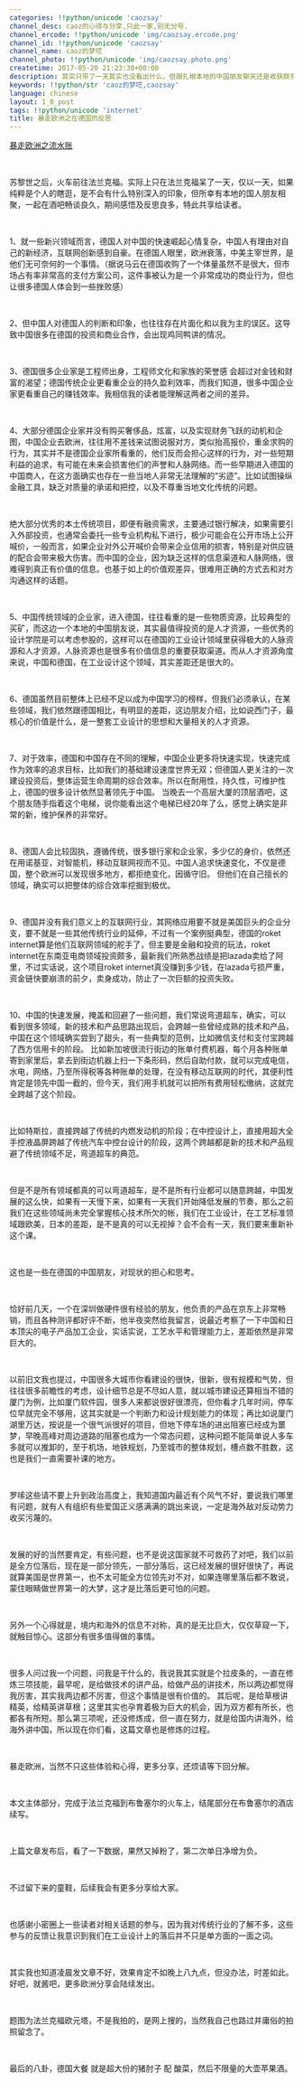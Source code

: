 ```yaml
---
categories: !!python/unicode 'caozsay'
channel_desc: caoz的心得与分享,只此一家,别无分号.
channel_ercode: !!python/unicode 'img/caozsay.ercode.png'
channel_id: !!python/unicode 'caozsay'
channel_name: caoz的梦呓
channel_photo: !!python/unicode 'img/caozsay.photo.png'
createtime: 2017-05-20 21:23:30+00:00
description: 其实只带了一天其实也没看出什么，但跟扎根本地的中国朋友聊天还是收获颇多。
keywords: !!python/str 'caoz的梦呓,caozsay'
language: chinese
layout: 1_0_post
tags: !!python/unicode 'internet'
title: 暴走欧洲之在德国的反思
---
```

<div class="rich_media_content" id="js_content">
<p>
<a data_ue_src="http://mp.weixin.qq.com/s?__biz=MzI0MjA1Mjg2Ng==&amp;mid=2649867288&amp;idx=1&amp;sn=7ec045339935d7512bf7a9c344dcc44d&amp;chksm=f1075e75c670d76329007df0239ddaaaa03283f20b24addb188f5d5a5ca980f39f9731b14170&amp;scene=21#wechat_redirect" href="http://mp.weixin.qq.com/s?__biz=MzI0MjA1Mjg2Ng==&amp;mid=2649867288&amp;idx=1&amp;sn=7ec045339935d7512bf7a9c344dcc44d&amp;chksm=f1075e75c670d76329007df0239ddaaaa03283f20b24addb188f5d5a5ca980f39f9731b14170&amp;scene=21#wechat_redirect" target="_blank">
          暴走欧洲之流水账
         </a>
</p>
<p>
<br/>
</p>
<p>
         苏黎世之后，火车前往法兰克福。实际上只在法兰克福呆了一天，仅以一天，如果纯粹是个人的瞎逛，是不会有什么特别深入的印象，但所幸有本地的国人朋友相聚，一起在酒吧畅谈良久，期间感悟及反思良多，特此共享给读者。
        </p>
<p>
<br/>
</p>
<p>
         1、就一些新兴领域而言，德国人对中国的快速崛起心情复杂，中国人有理由对自己的新经济，互联网创新感到自豪。在德国人眼里，欧洲衰落，中美主宰世界，是他们无可奈何的一个事情。（据说马云在德国收购了一个体量虽然不是很大，但市场占有率非常高的支付方案公司，这件事被认为是一个非常成功的商业行为，但也让很多德国人体会到一些挫败感）
        </p>
<p>
<br/>
</p>
<p>
         2、但中国人对德国人的判断和印象，也往往存在片面化和以我为主的误区。这导致中国很多在德国的投资和商业合作，会出现鸡同鸭讲的情况。
        </p>
<p>
<br/>
</p>
<p>
         3、德国很多企业家是工程师出身，工程师文化和家族的荣誉感 会超过对金钱和财富的渴望；德国传统企业更看重企业的持久盈利效率，而我们知道，很多中国企业家更看重自己的赚钱效率。我相信我的读者能理解这两者之间的差异。
        </p>
<p>
<br/>
</p>
<p>
         4、大部分德国企业家并没有购买奢侈品，炫富，以及实现财务飞跃的动机和企图，中国企业去欧洲，往往用不差钱来试图说服对方，类似抬高报价，重金求购的行为，其实并不是德国企业家所看重的，他们反而会担心这样的行为，对一些短期利益的追求，有可能在未来会损害他们的声誉和人脉网络。而一些早期进入德国的中国商人，在这方面确实也存在一些当地人非常无法理解的“劣迹”。比如试图操纵金融工具，缺乏对质量的承诺和把控，以及不尊重当地文化传统的问题。
        </p>
<p>
<br/>
</p>
<p>
         绝大部分优秀的本土传统项目，即便有融资需求，主要通过银行解决，如果需要引入外部投资，也通常会委托一些专业机构私下进行，极少可能会在公开市场上公开喊价，一般而言，如果企业对外公开喊价会带来企业信用的损害，特别是对供应链的配合会带来极大伤害。而中国的企业，因为缺乏这样的信息渠道和人脉网络，很难得到真正有价值的信息。也基于如上的价值观差异，很难用正确的方式去和对方沟通这样的话题。
        </p>
<p>
<br/>
</p>
<p>
         5、中国传统领域的企业家，进入德国，往往看重的是一些物质资源，比较典型的买矿，而这边一个本地的中国朋友说，其实最值得投资的是人才资源，一些优秀的设计学院是可以考虑参股的，这样可以在德国的工业设计领域里获得极大的人脉资源和人才资源，人脉资源也是很多有价值信息的重要获取渠道。而从人才资源角度来说，中国和德国，在工业设计这个领域，其实差距还是很大的。
        </p>
<p>
<br/>
</p>
<p>
         6、德国虽然目前整体上已经不足以成为中国学习的榜样，但我们必须承认，在某些领域，我们依然跟德国相比，有明显的差距，这边朋友介绍，比如说西门子，最核心的价值是什么，是一整套工业设计的思想和大量相关的人才资源。
        </p>
<p>
<br/>
</p>
<p>
         7、对于效率，德国和中国存在不同的理解，中国企业更多将快速实现，快速完成作为效率的追求目标，比如我们的基础建设速度世界无双；但德国人更关注的一次建设投资后，整体运营生命周期的综合效率。所以在耐用性，持久性，可维护性上，德国的很多设计依然显著领先于中国。 当晚去一个高层大厦的顶层酒吧，这个朋友随手指着这个电梯，说你能看出这个电梯已经20年了么，感觉上确实是非常的新，维护保养的非常好。
        </p>
<p>
<br/>
</p>
<p>
         8、德国人会比较固执，遵循传统，很多银行家和企业家，多少亿的身价，依然还在用诺基亚，对智能机，移动互联网视而不见。中国人追求快速变化，不仅是德国，整个欧洲可以发现很多地方，都拒绝变化，因循守旧。 但他们在自己擅长的领域，确实可以把整体的综合效率挖掘到极优。
        </p>
<p>
<br/>
</p>
<p>
         9、德国并没有我们意义上的互联网行业，其网络应用要不就是美国巨头的企业分支，要不就是一些其他传统行业的延伸，不过有一个案例挺典型，德国的roket internet算是他们互联网领域的舵手了，但主要是金融和投资的玩法，roket internet在东南亚电商领域投资颇多，最新我们所熟悉战绩是把lazada卖给了阿里，不过实话说，这个项目roket internet真没赚到多少钱，在lazada亏损严重，资金链快要崩溃的前夕，卖身成功，防止了一次巨额的投资失败。
        </p>
<p>
<br/>
</p>
<p>
         10、中国的快速发展，掩盖和回避了一些问题，我们常说弯道超车，确实，可以看到很多领域，新的技术和产品思路出现后，会跨越一些曾经成熟的技术和产品，中国在这个领域确实尝到了甜头，有一些典型的范例，比如微信支付和支付宝跨越了西方信用卡的阶段。 比如新加坡很流行街边的账单付费机器，每个月各种账单寄到家里后，拿去到街边机器上扫一下条形码，然后自助付款，就可以完成电信，水电，网络，乃至所得税等各种账单的处理，在没有移动互联网的时代，其便利性肯定是领先中国一截的，但今天，我们用手机就可以把所有费用轻松缴纳，这就完全跨越了这个阶段。
        </p>
<p>
<br/>
</p>
<p>
         比如特斯拉，直接跨越了传统的内燃发动机的阶段；在中控设计上，直接用超大全手控液晶屏跨越了传统汽车中控台设计的阶段，这两个跨越都是新的技术和产品规避了传统领域不足，弯道超车的典范。
        </p>
<p>
<br/>
</p>
<p>
         但是不是所有领域都真的可以弯道超车，是不是所有行业都可以随意跨越，中国发展的这么快，如果有一天慢下来，如果有一天我们开始降低发展的节奏，那么之前我们在这些领域尚未完全掌握核心技术所欠的帐，我们在工业设计，在工艺标准领域跟欧美，日本的差距，是不是真的可以无视掉？会不会有一天，我们要来重新补这个课。
        </p>
<p>
<br/>
</p>
<p>
         这也是一些在德国的中国朋友，对现状的担心和思考。
        </p>
<p>
<br/>
</p>
<p>
         恰好前几天，一个在深圳做硬件很有经验的朋友，他负责的产品在京东上非常畅销，而且各种测评都好评不断，他半夜突然给我留言，说最近考察了一下中国和日本顶尖的电子产品加工企业，实话实说，工艺水平和管理能力上，差距依然是非常巨大的。
        </p>
<p>
<br/>
</p>
<p>
         以前旧文我也提过，中国很多大城市你看建设的很快，很新，很有规模和气势，但往往很多前瞻性的考虑，设计细节总是不尽如人意，就以城市建设还算相当不错的厦门为例，比如厦门软件园，很多人来都说很好很漂亮，但你看才几年时间，停车位早就完全不够用，这其实就是一个判断力和设计规划能力的体现；再比如说厦门湖里万达，按说是一个很气派很好的项目，但地下停车场的进出阻塞已经成为噩梦，早晚高峰对周边道路的阻塞也成为一个常态问题，这种问题不能简单说人多车多就可以推卸的，至于机场，地铁规划，乃至城市的整体规划，槽点数不胜数，这也是我们一直需要补课的地方。
        </p>
<p>
<br/>
</p>
<p>
         罗嗦这些请不要上升到政治高度上，我知道国内最近有个风气不好，要说我们哪里有问题，就有人有组织有些爱国正义感满满的跳出来说，一定是海外敌对反动势力收买污蔑的。
        </p>
<p>
<br/>
</p>
<p>
         发展的好的当然要肯定，有些问题，也不是说这国家就不可救药了对吧，我们以前是全方位落后，现在是一部分领先，一部分落后，这已经发展的很好很快了，再说就算美国是世界第一，也不太可能全方位领先对不对，如果连哪里落后都不敢说，蒙住眼睛做世界第一的大梦，这才是比落后更可怕的问题。
        </p>
<p>
<br/>
</p>
<p>
         另外一个心得就是，境内和海外的信息不对称，真的是无比巨大，仅仅草窥一下，就触目惊心。这部分有很多值得做的事情。
        </p>
<p>
<br/>
</p>
<p>
         很多人问过我一个问题，问我是干什么的，我说我其实就是个拉皮条的，一直在修炼三项技能，最早呢，是给做技术的讲产品，给做产品的讲技术，所以两边都觉得我厉害，其实我两边都不厉害，但这个事情是很有价值的。 其后呢，是给草根讲精英，给精英讲草根；这里其实也孕育着极为巨大的机会，因为双方都有所长，也都各有所短。那么第三项呢，还没修炼成，但一直在努力，就是给国内讲海外，给海外讲中国，所以现在你们看，这篇文章也是修炼的过程。
        </p>
<p>
<br/>
</p>
<p>
         暴走欧洲，当然不只这些体验和心得，更多分享，还烦请等下回分解。
        </p>
<p>
<br/>
</p>
<p>
         本文主体部分，完成于法兰克福到布鲁塞尔的火车上，结尾部分在布鲁塞尔的酒店续写。
        </p>
<p>
<br/>
</p>
<p>
         上篇文章发布后，看了一下数据，果然又掉粉了，第二次单日净增为负。
        </p>
<p>
<br/>
</p>
<p>
         不过留下来的童鞋，后续我会有更多分享给大家。
        </p>
<p>
<br/>
</p>
<p>
         也感谢小密圈上一些读者对相关话题的参与，因为我对传统行业的了解不多，这些参与的反馈让我意识到我们在工业设计上的落后并不只是单方面的一面之词。
        </p>
<p>
<br/>
</p>
<p>
         其实我也知道凌晨发文章不好，效果肯定不如晚上八九点，但没办法，时差如此。好吧，就酱吧，更多欧洲分享会陆续发出。
        </p>
<p>
<br/>
</p>
<p>
         题图为法兰克福欧元塔，不是我拍的，是网上搜的，当然我自己也路过并庸俗的拍照留念了。
        </p>
<p>
<br/>
</p>
<p>
         最后的八卦，德国大餐 就是超大份的猪肘子 配 酸菜，然后不限量的大壶苹果酒。
         <br/>
</p>
</div>